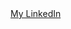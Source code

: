 <!DOCTYPE html>
<html lang="en">
  <head>
    </head>
  <body>
             <a
            href="https://www.linkedin.com/in/yevhen-verbytskyi-05972b238/"
            target="_blank"
            class="btn btn-primary"
          >
            My LinkedIn
          </a>
        </div>
      </div>
    </div>
  </body>
</html>
